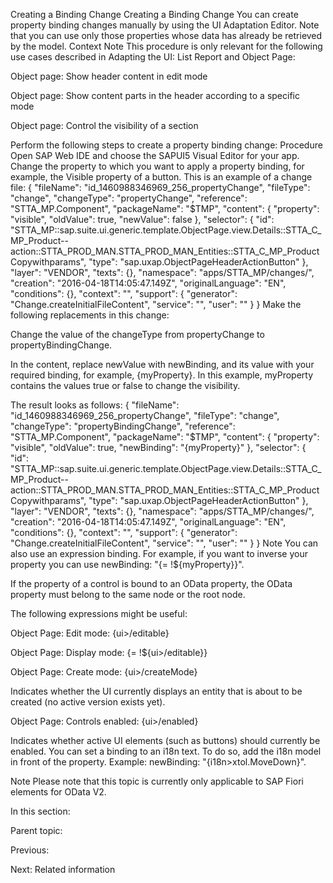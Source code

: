 Creating a Binding Change
Creating a Binding Change
You can create property binding changes manually by using the UI Adaptation Editor. Note that you can use only those properties whose data has already be retrieved by the model.
Context
Note
This procedure is only relevant for the following use cases described in Adapting the UI: List Report and Object Page:

Object page: Show header content in edit mode

Object page: Show content parts in the header according to a specific mode

Object page: Control the visibility of a section

Perform the following steps to create a property binding change:
Procedure
Open SAP Web IDE and choose the SAPUI5 Visual Editor for your app.
Change the property to which you want to apply a property binding, for example, the Visible property of a button. This is an example of a change file:
{
    "fileName": "id_1460988346969_256_propertyChange",
    "fileType": "change",
    "changeType": "propertyChange",
    "reference": "STTA_MP.Component",
    "packageName": "$TMP",
    "content": {
        "property": "visible",
        "oldValue": true,
        "newValue": false
    },
    "selector": {        "id": "STTA_MP::sap.suite.ui.generic.template.ObjectPage.view.Details::STTA_C_MP_Product--action::STTA_PROD_MAN.STTA_PROD_MAN_Entities::STTA_C_MP_ProductCopywithparams",
        "type": "sap.uxap.ObjectPageHeaderActionButton"
    },
    "layer": "VENDOR",
    "texts": {},
    "namespace": "apps/STTA_MP/changes/",
    "creation": "2016-04-18T14:05:47.149Z",
    "originalLanguage": "EN",
    "conditions": {},
    "context": "",
    "support": {
        "generator": "Change.createInitialFileContent",
        "service": "",
        "user": ""
    }
}
Make the following replacements in this change:

Change the value of the changeType from propertyChange to propertyBindingChange.

In the content, replace newValue with newBinding, and its value with your required binding, for example, {myProperty}. In this example, myProperty contains the values true or false to change the visibility.

The result looks as follows:
{
    "fileName": "id_1460988346969_256_propertyChange",
    "fileType": "change",
    "changeType": "propertyBindingChange",
    "reference": "STTA_MP.Component",
    "packageName": "$TMP",
    "content": {
        "property": "visible",
        "oldValue": true,
        "newBinding": "{myProperty}"
    },
    "selector": {
        "id": "STTA_MP::sap.suite.ui.generic.template.ObjectPage.view.Details::STTA_C_MP_Product--action::STTA_PROD_MAN.STTA_PROD_MAN_Entities::STTA_C_MP_ProductCopywithparams",
        "type": "sap.uxap.ObjectPageHeaderActionButton"
    },
    "layer": "VENDOR",
    "texts": {},
    "namespace": "apps/STTA_MP/changes/",
    "creation": "2016-04-18T14:05:47.149Z",
    "originalLanguage": "EN",
    "conditions": {},
    "context": "",
    "support": {
        "generator": "Change.createInitialFileContent",
        "service": "",
        "user": ""
    }
}
Note
You can also use an expression binding. For example, if you want to inverse your property you can use newBinding: "{= !${myProperty}}".

If the property of a control is bound to an OData property, the OData property must belong to the same node or the root node.

The following expressions might be useful:

Object Page: Edit mode: {ui>/editable}

Object Page: Display mode: {= !${ui>/editable}}

Object Page: Create mode: {ui>/createMode}

Indicates whether the UI currently displays an entity that is about to be created (no active version exists yet).

Object Page: Controls enabled: {ui>/enabled}

Indicates whether active UI elements (such as buttons) should currently be enabled.
You can set a binding to an i18n text. To do so, add the i18n model in front of the property. Example: newBinding: "{i18n>xtol.MoveDown}".

Note
Please note that this topic is currently only applicable to SAP Fiori elements for OData V2.

In this section:

Parent topic:

Previous:

Next:
Related information